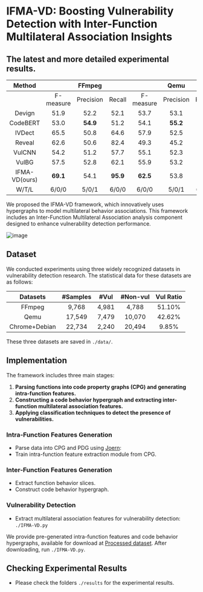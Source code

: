 # IFMA-VD: Boosting Vulnerability Detection with Inter-Function Multilateral Association Insights

## The latest and more detailed experimental results.

|    Method     |           |  FFmpeg   |          |           |   Qemu    |          |           | Chrome+Debian |          |
|:-------------:|:---------:|:---------:|:--------:|:---------:|:---------:|:--------:|:---------:|:-------------:|:--------:|
|               | F-measure | Precision |  Recall  | F-measure | Precision |  Recall  | F-measure |   Precision   |  Recall  |
|    Devign     |   51.9    |   52.2    |   52.1   |   53.7    |   53.1    |   53.4   |   28.4    |     24.1      |   28.7   |
|   CodeBERT    |   53.0    | **54.9**  |   51.2   |   54.1    | **55.2**  |   52.3   |   25.4    |     23.7      |   27.4   |
|    IVDect     |   65.5    |   50.8    |   64.6   |   57.9    |   52.5    |   64.6   |   38.8    |   **38.1**    |   39.5   |
|    Reveal     |   62.6    |   50.6    |   82.4   |   49.3    |   45.2    |   54.0   |   26.3    |     24.4      |   28.6   |
|    VulCNN     |   54.2    |   51.2    |   57.7   |   55.1    |   52.3    |   58.2   |   31.5    |     22.8      |   51.0   |
|     VulBG     |   57.5    |   52.8    |   62.1   |   55.9    |   53.2    |   58.9   |   36.5    |     26.4      |   59.3   |
| IFMA-VD(ours) | **69.1**  |   54.1    | **95.9** | **62.5**  |   53.8    | **74.4** | **46.0**  |     35.1      | **66.8** |
|     W/T/L     |   6/0/0   |   5/0/1   |  6/0/0   |   6/0/0   |   5/0/1   |  6/0/0   |   6/0/0   |     5/0/1     |  6/0/0   |

We proposed the IFMA-VD framework, which innovatively uses hypergraphs to model multilateral behavior associations. This framework includes an Inter-Function Multilateral Association analysis component designed to enhance vulnerability detection performance.

![image](https://github.com/user-attachments/assets/4c27a639-6a87-4818-8beb-e303ff3a8552)


## Dataset

We conducted experiments using three widely recognized datasets in vulnerability detection research. The statistical data for these datasets are as follows:

|     Datasets     |  #Samples  |  #Vul   |  #Non-vul  |  Vul Ratio  |
|:----------------:|:----------:|:-------:|:----------:|:-----------:|
|      FFmpeg      |   9,768    |  4,981  |   4,788    |   51.10%    |
|       Qemu       |   17,549   |  7,479  |   10,070   |   42.62%    |
|  Chrome+Debian   |   22,734   |  2,240  |   20,494   |    9.85%    |

These three datasets are saved in `./data/`.

## Implementation

The framework includes three main stages:
1. **Parsing functions into code property graphs (CPG) and generating intra-function features.**
2. **Constructing a code behavior hypergraph and extracting inter-function multilateral association features.**
3. **Applying classification techniques to detect the presence of vulnerabilities.**

### Intra-Function Features Generation
- Parse data into CPG and PDG using [Joern](https://github.com/joernio/joern):
- Train intra-function feature extraction module from CPG.

### Inter-Function Features Generation
- Extract function behavior slices.
- Construct code behavior hypergraph.

### Vulnerability Detection
- Extract multilateral association features for vulnerability detection: `./IFMA-VD.py`

We provide pre-generated intra-function features and code behavior hypergraphs, available for download at [Processed dataset](https://drive.google.com/file/d/1e2QyEppFSOpOOWaXXFbTkIPYj3f4hDVK/view?usp=drive_link). After downloading, run `./IFMA-VD.py`.

## Checking Experimental Results

- Please check the folders `./results` for the experimental results.
